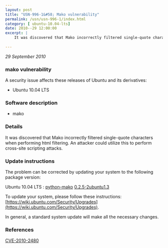 ```yaml
---
layout: post
title: "USN-996-1&#58; Mako vulnerability"
permalink: /usn/usn-996-1/index.html
category: [ ubuntu-10.04-lts]
date: 2010--29 12:00:00
excerpt: |
    It was discovered that Mako incorrectly filtered single-quote characters when performing html filtering. An attacker could utilize this to perform cross-site scripting attacks. 
    
--- 
```

 
 

*29 September 2010*

### mako vulnerability

A security issue affects these releases of Ubuntu and its derivatives:

* Ubuntu 10.04 LTS

### Software description

* mako 

### Details

It was discovered that Mako incorrectly filtered single-quote characters when performing html filtering. An attacker could utilize this to perform cross-site scripting attacks. 

### Update instructions

The problem can be corrected by updating your system to the following package version:

Ubuntu 10.04 LTS
 : [python-mako](https://launchpad.net/ubuntu/+source/mako) <span> [0.2.5-2ubuntu1.3](https://launchpad.net/ubuntu/+source/mako/0.2.5-2ubuntu1.3) </span> 

To update your system, please follow these instructions: [https://wiki.ubuntu.com/Security/Upgrades](https://wiki.ubuntu.com/Security/Upgrades).

In general, a standard system update will make all the necessary changes. 

### References

 
 [CVE-2010-2480](http://people.ubuntu.com/~ubuntu-security/cve/CVE-2010-2480)
 

